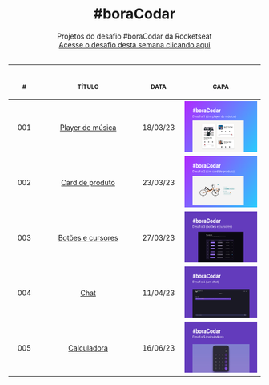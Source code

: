 <h1 align="center">
    #boraCodar
</h1>

<p align="center">
    Projetos do desafio #boraCodar da Rocketseat 
    <br>
    <a href="https://boracodar.dev">Acesse o desafio desta semana clicando aqui</a>
    <br>
    <br>
</p>

<table>
    <thead>
        <tr>
            <th align="center">
                <img width="100" height="1"> 
                <p>
                    <small>#</small>
                </p>
            </th>
            <th align="center">
                <img width="400" height="1"> 
                <p> 
                    <small>
                        TÍTULO
                    </small>
                </p>
            </th>
            <th align="center">
                <img width="100" height="1">
                <p> 
                    <small>
                    DATA
                    </small>
                </p>
            </th>
            <th align="center">
                <img width="400" height="1">
                <p> 
                    <small>
                    CAPA
                    </small>
                </p>
            </th>
        </tr>
    </thead>
    <tbody>
        <tr>
            <td align="center">001</td>
            <td align="center">
                <a href="./001">Player de música</a>
            </td>
            <td align="center">18/03/23</td>
            <td align="center">
                <a href="./001">
                    <img width="400" src="./001/.github/musicPlayer.png" />
                </a>
            </td>
        </tr>
        <tr>
            <td align="center">002</td>
            <td align="center">
                <a href="./002">Card de produto</a>
            </td>
            <td align="center">23/03/23</td>
            <td align="center">
                <a href="./002">
                    <img width="400" src="./002/.github/productCard.png" />
                </a>
            </td>
        </tr>
        <tr>
            <td align="center">003</td>
            <td align="center">
                <a href="./003">Botões e cursores</a>
            </td>
            <td align="center">27/03/23</td>
            <td align="center">
                <a href="./003">
                    <img width="400" src="./003/.github/ButtonsCursors.png" />
                </a>
            </td>
        </tr>
        <tr>
            <td align="center">004</td>
            <td align="center">
                <a href="./004">Chat</a>
            </td>
            <td align="center">11/04/23</td>
            <td align="center">
                <a href="./004">
                    <img width="400" src="./004/.github/chat.png" />
                </a>
            </td>
        </tr>
        <tr>
            <td align="center">005</td>
            <td align="center">
                <a href="./005">Calculadora</a>
            </td>
            <td align="center">16/06/23</td>
            <td align="center">
                <a href="./005">
                    <img width="400" src="./005/.github/calculadora.png" />
                </a>
            </td>
        </tr>
    </tbody>
</table>

